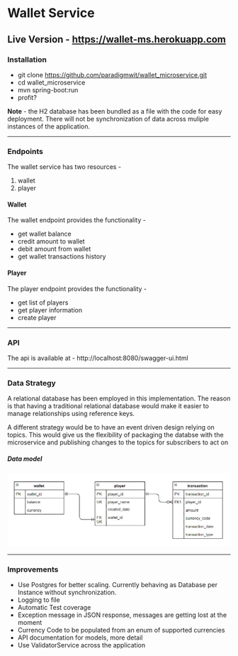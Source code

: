 # Wallet Service

## Live Version - https://wallet-ms.herokuapp.com

### Installation

- git clone https://github.com/paradigmwit/wallet_microservice.git
- cd wallet_microservice
- mvn spring-boot:run
- profit?

**Note** - the H2 database has been bundled as a file with the code for easy deployment. There will not be synchronization of data across muliple instances of the application. 

---

### Endpoints

The wallet service has two resources - 
1. wallet
2. player

#### Wallet
The wallet endpoint provides the functionality -
- get wallet balance
- credit amount to wallet
- debit amount from wallet
- get wallet transactions history

#### Player
The player endpoint provides the functionality -
- get list of players
- get player information
- create player

---

### API 
The api is available at -
http://localhost:8080/swagger-ui.html 

---

### Data Strategy
A relational database has been employed in this implementation.
The reason is that having a traditional relational database would make it easier to manage relationships using reference keys.

A different strategy would be to have an event driven design relying on topics. This would give us the flexibility of packaging the databse with the microservice and publishing changes to the topics for subscribers to act on

#####  Data model

![ER Diagram](https://github.com/paradigmwit/wallet_microservice/blob/master/er.JPG)

---

### Improvements 

- Use Postgres for better scaling. Currently behaving as Database per Instance without synchronization.
- Logging to file
- Automatic Test coverage
- Exception message in JSON response, messages are getting lost at the moment
- Currency Code to be populated from an enum of supported currencies
- API documentation for models, more detail 
- Use ValidatorService across the application

